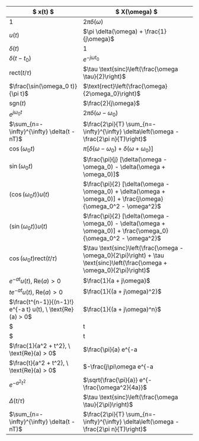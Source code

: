 | $ x(t) $                           | $ X(\omega) $                                             |
|--------------------------------------|-------------------------------------------------------------|
| $1$                                  | $2\pi \delta(\omega)$                                       |
| $u(t)$                               | $\pi \delta(\omega) + \frac{1}{j\omega}$                    |
| $\delta(t)$                          | $1$                                                         |
| $\delta(t - t_0)$                    | $e^{-j\omega t_0}$                                          |
| $\text{rect}(t/\tau)$                | $\tau \text{sinc}\left(\frac{\omega \tau}{2}\right)$        |
| $\frac{\sin(\omega_0 t)}{\pi t}$     | $\text{rect}\left(\frac{\omega}{2\omega_0}\right)$          |
| $\text{sgn}(t)$                      | $\frac{2}{j\omega}$                                         |
| $e^{j\omega_0 t}$                    | $2\pi \delta(\omega - \omega_0)$                            |
| $\sum_{n=-\infty}^{\infty} \delta(t - nT)$ | $\frac{2\pi}{T} \sum_{n=-\infty}^{\infty} \delta\left(\omega - \frac{2\pi n}{T}\right)$ |
| $\cos(\omega_0 t)$                   | $\pi [\delta(\omega - \omega_0) + \delta(\omega + \omega_0)]$ |
| $\sin(\omega_0 t)$                   | $\frac{\pi}{j} [\delta(\omega - \omega_0) - \delta(\omega + \omega_0)]$ |
| $(\cos(\omega_0 t)) u(t)$            | $\frac{\pi}{2} [\delta(\omega - \omega_0) + \delta(\omega + \omega_0)] + \frac{j\omega}{\omega_0^2 - \omega^2}$ |
| $(\sin(\omega_0 t)) u(t)$            | $\frac{\pi}{2} [\delta(\omega - \omega_0) - \delta(\omega + \omega_0)] + \frac{\omega_0}{\omega_0^2 - \omega^2}$ |
| $\cos(\omega_0 t) \text{rect}(t/\tau)$ | $\tau \text{sinc}\left(\frac{\omega - \omega_0}{2\pi}\right) + \tau \text{sinc}\left(\frac{\omega + \omega_0}{2\pi}\right)$ |
| $e^{-a t} u(t), \ \text{Re}(a) > 0$  | $\frac{1}{a + j\omega}$                                      |
| $t e^{-a t} u(t), \ \text{Re}(a) > 0$ | $\frac{1}{(a + j\omega)^2}$                                  |
| $\frac{t^{n-1}}{(n-1)!} e^{-a t} u(t), \ \text{Re}(a) > 0$ | $\frac{1}{(a + j\omega)^n}$                                |
| $|t| e^{-a |t|}, \ a > 0$            | $\frac{2a}{a^2 + \omega^2}$                                  |
| $|t| e^{-a |t|}, \ \text{Re}(a) > 0$ | $\frac{4a j\omega}{a^2 + \omega^2}$                          |
| $\frac{1}{a^2 + t^2}, \ \text{Re}(a) > 0$ | $\frac{\pi}{a} e^{-a|\omega|}$                            |
| $\frac{t}{a^2 + t^2}, \ \text{Re}(a) > 0$ | $-\frac{j\pi\omega e^{-a|\omega|}}{2a}$                     |
| $e^{-a^2 t^2}$                       | $\sqrt{\frac{\pi}{a}} e^{-\frac{\omega^2}{4a}}$             |
| $\Delta(t/\tau)$                     | $\tau \text{sinc}\left(\frac{\omega \tau}{2\pi}\right)$     |
| $\sum_{n=-\infty}^{\infty} \delta(t - nT)$ | $\frac{2\pi}{T} \sum_{n=-\infty}^{\infty} \delta\left(\omega - \frac{2\pi n}{T}\right)$ |
